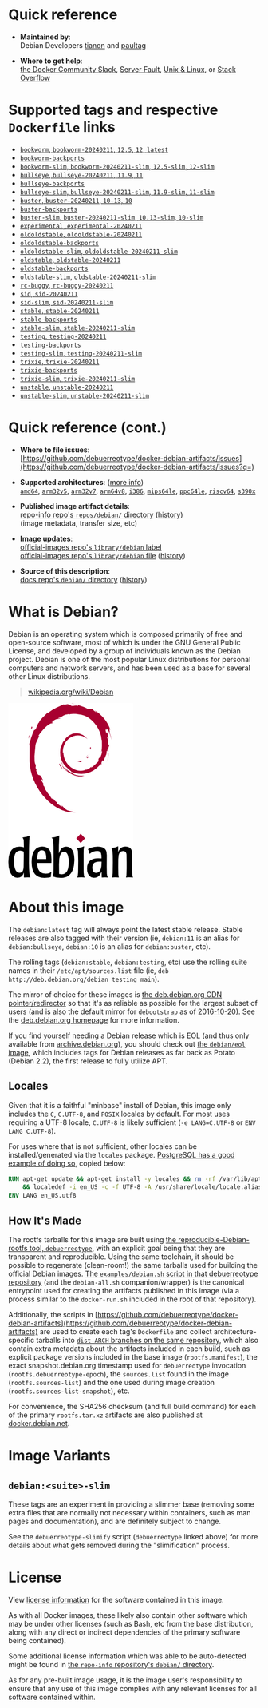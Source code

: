 <!--

********************************************************************************

WARNING:

    DO NOT EDIT "debian/README.md"

    IT IS AUTO-GENERATED

    (from the other files in "debian/" combined with a set of templates)

********************************************************************************

-->

# Quick reference

-	**Maintained by**:  
	Debian Developers [tianon](https://qa.debian.org/developer.php?login=tianon) and [paultag](https://qa.debian.org/developer.php?login=paultag)

-	**Where to get help**:  
	[the Docker Community Slack](https://dockr.ly/comm-slack), [Server Fault](https://serverfault.com/help/on-topic), [Unix & Linux](https://unix.stackexchange.com/help/on-topic), or [Stack Overflow](https://stackoverflow.com/help/on-topic)

# Supported tags and respective `Dockerfile` links

-	[`bookworm`, `bookworm-20240211`, `12.5`, `12`, `latest`](https://github.com/debuerreotype/docker-debian-artifacts/blob/fd3102585b5636ea53fbfcf122a1d373720540fc/bookworm/Dockerfile)
-	[`bookworm-backports`](https://github.com/debuerreotype/docker-debian-artifacts/blob/fd3102585b5636ea53fbfcf122a1d373720540fc/bookworm/backports/Dockerfile)
-	[`bookworm-slim`, `bookworm-20240211-slim`, `12.5-slim`, `12-slim`](https://github.com/debuerreotype/docker-debian-artifacts/blob/fd3102585b5636ea53fbfcf122a1d373720540fc/bookworm/slim/Dockerfile)
-	[`bullseye`, `bullseye-20240211`, `11.9`, `11`](https://github.com/debuerreotype/docker-debian-artifacts/blob/fd3102585b5636ea53fbfcf122a1d373720540fc/bullseye/Dockerfile)
-	[`bullseye-backports`](https://github.com/debuerreotype/docker-debian-artifacts/blob/fd3102585b5636ea53fbfcf122a1d373720540fc/bullseye/backports/Dockerfile)
-	[`bullseye-slim`, `bullseye-20240211-slim`, `11.9-slim`, `11-slim`](https://github.com/debuerreotype/docker-debian-artifacts/blob/fd3102585b5636ea53fbfcf122a1d373720540fc/bullseye/slim/Dockerfile)
-	[`buster`, `buster-20240211`, `10.13`, `10`](https://github.com/debuerreotype/docker-debian-artifacts/blob/fd3102585b5636ea53fbfcf122a1d373720540fc/buster/Dockerfile)
-	[`buster-backports`](https://github.com/debuerreotype/docker-debian-artifacts/blob/fd3102585b5636ea53fbfcf122a1d373720540fc/buster/backports/Dockerfile)
-	[`buster-slim`, `buster-20240211-slim`, `10.13-slim`, `10-slim`](https://github.com/debuerreotype/docker-debian-artifacts/blob/fd3102585b5636ea53fbfcf122a1d373720540fc/buster/slim/Dockerfile)
-	[`experimental`, `experimental-20240211`](https://github.com/debuerreotype/docker-debian-artifacts/blob/fd3102585b5636ea53fbfcf122a1d373720540fc/experimental/Dockerfile)
-	[`oldoldstable`, `oldoldstable-20240211`](https://github.com/debuerreotype/docker-debian-artifacts/blob/fd3102585b5636ea53fbfcf122a1d373720540fc/oldoldstable/Dockerfile)
-	[`oldoldstable-backports`](https://github.com/debuerreotype/docker-debian-artifacts/blob/fd3102585b5636ea53fbfcf122a1d373720540fc/oldoldstable/backports/Dockerfile)
-	[`oldoldstable-slim`, `oldoldstable-20240211-slim`](https://github.com/debuerreotype/docker-debian-artifacts/blob/fd3102585b5636ea53fbfcf122a1d373720540fc/oldoldstable/slim/Dockerfile)
-	[`oldstable`, `oldstable-20240211`](https://github.com/debuerreotype/docker-debian-artifacts/blob/fd3102585b5636ea53fbfcf122a1d373720540fc/oldstable/Dockerfile)
-	[`oldstable-backports`](https://github.com/debuerreotype/docker-debian-artifacts/blob/fd3102585b5636ea53fbfcf122a1d373720540fc/oldstable/backports/Dockerfile)
-	[`oldstable-slim`, `oldstable-20240211-slim`](https://github.com/debuerreotype/docker-debian-artifacts/blob/fd3102585b5636ea53fbfcf122a1d373720540fc/oldstable/slim/Dockerfile)
-	[`rc-buggy`, `rc-buggy-20240211`](https://github.com/debuerreotype/docker-debian-artifacts/blob/fd3102585b5636ea53fbfcf122a1d373720540fc/rc-buggy/Dockerfile)
-	[`sid`, `sid-20240211`](https://github.com/debuerreotype/docker-debian-artifacts/blob/fd3102585b5636ea53fbfcf122a1d373720540fc/sid/Dockerfile)
-	[`sid-slim`, `sid-20240211-slim`](https://github.com/debuerreotype/docker-debian-artifacts/blob/fd3102585b5636ea53fbfcf122a1d373720540fc/sid/slim/Dockerfile)
-	[`stable`, `stable-20240211`](https://github.com/debuerreotype/docker-debian-artifacts/blob/fd3102585b5636ea53fbfcf122a1d373720540fc/stable/Dockerfile)
-	[`stable-backports`](https://github.com/debuerreotype/docker-debian-artifacts/blob/fd3102585b5636ea53fbfcf122a1d373720540fc/stable/backports/Dockerfile)
-	[`stable-slim`, `stable-20240211-slim`](https://github.com/debuerreotype/docker-debian-artifacts/blob/fd3102585b5636ea53fbfcf122a1d373720540fc/stable/slim/Dockerfile)
-	[`testing`, `testing-20240211`](https://github.com/debuerreotype/docker-debian-artifacts/blob/fd3102585b5636ea53fbfcf122a1d373720540fc/testing/Dockerfile)
-	[`testing-backports`](https://github.com/debuerreotype/docker-debian-artifacts/blob/fd3102585b5636ea53fbfcf122a1d373720540fc/testing/backports/Dockerfile)
-	[`testing-slim`, `testing-20240211-slim`](https://github.com/debuerreotype/docker-debian-artifacts/blob/fd3102585b5636ea53fbfcf122a1d373720540fc/testing/slim/Dockerfile)
-	[`trixie`, `trixie-20240211`](https://github.com/debuerreotype/docker-debian-artifacts/blob/fd3102585b5636ea53fbfcf122a1d373720540fc/trixie/Dockerfile)
-	[`trixie-backports`](https://github.com/debuerreotype/docker-debian-artifacts/blob/fd3102585b5636ea53fbfcf122a1d373720540fc/trixie/backports/Dockerfile)
-	[`trixie-slim`, `trixie-20240211-slim`](https://github.com/debuerreotype/docker-debian-artifacts/blob/fd3102585b5636ea53fbfcf122a1d373720540fc/trixie/slim/Dockerfile)
-	[`unstable`, `unstable-20240211`](https://github.com/debuerreotype/docker-debian-artifacts/blob/fd3102585b5636ea53fbfcf122a1d373720540fc/unstable/Dockerfile)
-	[`unstable-slim`, `unstable-20240211-slim`](https://github.com/debuerreotype/docker-debian-artifacts/blob/fd3102585b5636ea53fbfcf122a1d373720540fc/unstable/slim/Dockerfile)

# Quick reference (cont.)

-	**Where to file issues**:  
	[https://github.com/debuerreotype/docker-debian-artifacts/issues](https://github.com/debuerreotype/docker-debian-artifacts/issues?q=)

-	**Supported architectures**: ([more info](https://github.com/docker-library/official-images#architectures-other-than-amd64))  
	[`amd64`](https://hub.docker.com/r/amd64/debian/), [`arm32v5`](https://hub.docker.com/r/arm32v5/debian/), [`arm32v7`](https://hub.docker.com/r/arm32v7/debian/), [`arm64v8`](https://hub.docker.com/r/arm64v8/debian/), [`i386`](https://hub.docker.com/r/i386/debian/), [`mips64le`](https://hub.docker.com/r/mips64le/debian/), [`ppc64le`](https://hub.docker.com/r/ppc64le/debian/), [`riscv64`](https://hub.docker.com/r/riscv64/debian/), [`s390x`](https://hub.docker.com/r/s390x/debian/)

-	**Published image artifact details**:  
	[repo-info repo's `repos/debian/` directory](https://github.com/docker-library/repo-info/blob/master/repos/debian) ([history](https://github.com/docker-library/repo-info/commits/master/repos/debian))  
	(image metadata, transfer size, etc)

-	**Image updates**:  
	[official-images repo's `library/debian` label](https://github.com/docker-library/official-images/issues?q=label%3Alibrary%2Fdebian)  
	[official-images repo's `library/debian` file](https://github.com/docker-library/official-images/blob/master/library/debian) ([history](https://github.com/docker-library/official-images/commits/master/library/debian))

-	**Source of this description**:  
	[docs repo's `debian/` directory](https://github.com/docker-library/docs/tree/master/debian) ([history](https://github.com/docker-library/docs/commits/master/debian))

# What is Debian?

Debian is an operating system which is composed primarily of free and open-source software, most of which is under the GNU General Public License, and developed by a group of individuals known as the Debian project. Debian is one of the most popular Linux distributions for personal computers and network servers, and has been used as a base for several other Linux distributions.

> [wikipedia.org/wiki/Debian](https://en.wikipedia.org/wiki/Debian)

![logo](https://raw.githubusercontent.com/docker-library/docs/b449be7df57e9ed9086bb5821bfb5d6cdc5d67a4/debian/logo.png)

# About this image

The `debian:latest` tag will always point the latest stable release. Stable releases are also tagged with their version (ie, `debian:11` is an alias for `debian:bullseye`, `debian:10` is an alias for `debian:buster`, etc).

The rolling tags (`debian:stable`, `debian:testing`, etc) use the rolling suite names in their `/etc/apt/sources.list` file (ie, `deb http://deb.debian.org/debian testing main`).

The mirror of choice for these images is [the deb.debian.org CDN pointer/redirector](https://deb.debian.org) so that it's as reliable as possible for the largest subset of users (and is also the default mirror for `debootstrap` as of [2016-10-20](https://anonscm.debian.org/cgit/d-i/debootstrap.git/commit/?id=9e8bc60ad1ccf3a25ce7890526b70059f3e770de)). See the [deb.debian.org homepage](https://deb.debian.org) for more information.

If you find yourself needing a Debian release which is EOL (and thus only available from [archive.debian.org](http://archive.debian.org)), you should check out [the `debian/eol` image](https://hub.docker.com/r/debian/eol/), which includes tags for Debian releases as far back as Potato (Debian 2.2), the first release to fully utilize APT.

## Locales

Given that it is a faithful "minbase" install of Debian, this image only includes the `C`, `C.UTF-8`, and `POSIX` locales by default. For most uses requiring a UTF-8 locale, `C.UTF-8` is likely sufficient (`-e LANG=C.UTF-8` or `ENV LANG C.UTF-8`).

For uses where that is not sufficient, other locales can be installed/generated via the `locales` package. [PostgreSQL has a good example of doing so](https://github.com/docker-library/postgres/blob/69bc540ecfffecce72d49fa7e4a46680350037f9/9.6/Dockerfile#L21-L24), copied below:

```dockerfile
RUN apt-get update && apt-get install -y locales && rm -rf /var/lib/apt/lists/* \
	&& localedef -i en_US -c -f UTF-8 -A /usr/share/locale/locale.alias en_US.UTF-8
ENV LANG en_US.utf8
```

## How It's Made

The rootfs tarballs for this image are built using [the reproducible-Debian-rootfs tool, `debuerreotype`](https://github.com/debuerreotype/debuerreotype), with an explicit goal being that they are transparent and reproducible. Using the same toolchain, it should be possible to regenerate (clean-room!) the same tarballs used for building the official Debian images. [The `examples/debian.sh` script in that debuerreotype repository](https://github.com/debuerreotype/debuerreotype/blob/master/examples/debian.sh) (and the `debian-all.sh` companion/wrapper) is the canonical entrypoint used for creating the artifacts published in this image (via a process similar to the `docker-run.sh` included in the root of that repository).

Additionally, the scripts in [https://github.com/debuerreotype/docker-debian-artifacts](https://github.com/debuerreotype/docker-debian-artifacts) are used to create each tag's `Dockerfile` and collect architecture-specific tarballs into [`dist-ARCH` branches on the same repository](https://github.com/debuerreotype/docker-debian-artifacts/branches), which also contain extra metadata about the artifacts included in each build, such as explicit package versions included in the base image (`rootfs.manifest`), the exact snapshot.debian.org timestamp used for `debuerreotype` invocation (`rootfs.debuerreotype-epoch`), the `sources.list` found in the image (`rootfs.sources-list`) and the one used during image creation (`rootfs.sources-list-snapshot`), etc.

For convenience, the SHA256 checksum (and full build command) for each of the primary `rootfs.tar.xz` artifacts are also published at [docker.debian.net](https://docker.debian.net/).

# Image Variants

## `debian:<suite>-slim`

These tags are an experiment in providing a slimmer base (removing some extra files that are normally not necessary within containers, such as man pages and documentation), and are definitely subject to change.

See the `debuerreotype-slimify` script (`debuerreotype` linked above) for more details about what gets removed during the "slimification" process.

# License

View [license information](https://www.debian.org/social_contract#guidelines) for the software contained in this image.

As with all Docker images, these likely also contain other software which may be under other licenses (such as Bash, etc from the base distribution, along with any direct or indirect dependencies of the primary software being contained).

Some additional license information which was able to be auto-detected might be found in [the `repo-info` repository's `debian/` directory](https://github.com/docker-library/repo-info/tree/master/repos/debian).

As for any pre-built image usage, it is the image user's responsibility to ensure that any use of this image complies with any relevant licenses for all software contained within.
